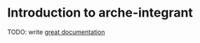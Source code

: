# Introduction to arche-integrant

TODO: write [great documentation](http://jacobian.org/writing/what-to-write/)
